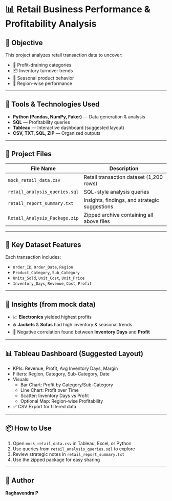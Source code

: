 # 📊 Retail Business Performance & Profitability Analysis

## 🧾 Objective
This project analyzes retail transaction data to uncover:

- 💸 Profit-draining categories  
- 📦 Inventory turnover trends  
- 📆 Seasonal product behavior  
- 📍 Region-wise performance  

---

## 🔧 Tools & Technologies Used
- **Python (Pandas, NumPy, Faker)** — Data generation & analysis  
- **SQL** — Profitability queries  
- **Tableau** — Interactive dashboard (suggested layout)  
- **CSV, TXT, SQL, ZIP** — Organized outputs  

---

## 📁 Project Files

| File Name                     | Description                                  |
|------------------------------|----------------------------------------------|
| `mock_retail_data.csv`       | Retail transaction dataset (1,200 rows)      |
| `retail_analysis_queries.sql`| SQL-style analysis queries                   |
| `retail_report_summary.txt`  | Insights, findings, and strategic suggestions|
| `Retail_Analysis_Package.zip`| Zipped archive containing all above files    |

---

## 📌 Key Dataset Features
Each transaction includes:

- `Order_ID`, `Order_Date`, `Region`
- `Product_Category`, `Sub_Category`
- `Units_Sold`, `Unit_Cost`, `Unit_Price`
- `Inventory_Days`, `Revenue`, `Cost`, `Profit`

---

## 🧠 Insights (from mock data)

- 📈 **Electronics** yielded highest profits
- ❄️ **Jackets** & **Sofas** had high inventory & seasonal trends
- 🔁 Negative correlation found between **Inventory Days** and **Profit**

---

## 📊 Tableau Dashboard (Suggested Layout)

- KPIs: Revenue, Profit, Avg Inventory Days, Margin
- Filters: Region, Category, Sub-Category, Date
- Visuals:
  - Bar Chart: Profit by Category/Sub-Category
  - Line Chart: Profit over Time
  - Scatter: Inventory Days vs Profit
  - Optional Map: Region-wise Profitability
- ✅ CSV Export for filtered data

---

## 📦 How to Use
1. Open `mock_retail_data.csv` in Tableau, Excel, or Python
2. Use queries from `retail_analysis_queries.sql` to explore
3. Review strategic notes in `retail_report_summary.txt`
4. Use the zipped package for easy sharing

---

## 👤 Author
**Raghavendra P**  
